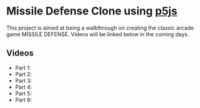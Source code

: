 # Missile Defense Clone using [p5js](https://p5js.org/)

This project is aimed at being a walkthrough on creating the classic arcade game MISSILE DEFENSE. Videos will be linked below in the coming days.

## Videos
 - Part 1:
 - Part 2:
 - Part 3:
 - Part 4:
 - Part 5:
 - Part 6:
